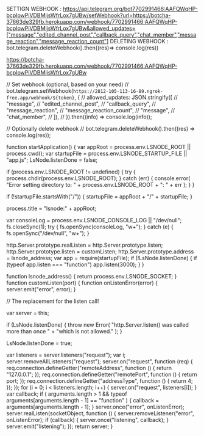 
SETTIGN WEBHOOK : https://api.telegram.org/bot7702991466:AAFQWqHP-bcpIowPiVDBMijsWfrLox7gUBw/setWebhook?url=https://botcha-37663de329fb.herokuapp.com/webhook/7702991466:AAFQWqHP-bcpIowPiVDBMijsWfrLox7gUBw&allowed_updates=["message","edited_channel_post","callback_query","chat_member","message_reaction","message_reaction_count"]
DELETING WEBHOOK : bot.telegram.deleteWebhook().then((res)=> console.log(res))

https://botcha-37663de329fb.herokuapp.com/webhook/7702991466:AAFQWqHP-bcpIowPiVDBMijsWfrLox7gUBw








// Set webhook (optional, based on your need)
// bot.telegram.setWebhook(`https://2812-105-113-16-89.ngrok-free.app/webhook/${token}`, {
//   allowed_updates: JSON.stringify([
//     "message",
//     "edited_channel_post",
//     "callback_query",
//     "message_reaction",
//     "message_reaction_count",
//     "message",
//     "chat_member",
//   ]),
// }).then((info) => console.log(info));

// Optionally delete webhook
// bot.telegram.deleteWebhook().then((res) => console.log(res));





















function startApplication() {
  var appRoot = process.env.LSNODE_ROOT || process.cwd();
  var startupFile = process.env.LSNODE_STARTUP_FILE || "app.js";
  LsNode.listenDone = false;

  if (process.env.LSNODE_ROOT != undefined) {
    try {
      process.chdir(process.env.LSNODE_ROOT);
    } catch (err) {
      console.error(
        "Error setting directory to: " + process.env.LSNODE_ROOT + ": " + err
      );
    }
  }

  if (!startupFile.startsWith("/")) {
    startupFile = appRoot + "/" + startupFile;
  }

  process.title = "lsnode:" + appRoot;

  var consoleLog = process.env.LSNODE_CONSOLE_LOG || "/dev/null";
  fs.closeSync(1);
  try {
    fs.openSync(consoleLog, "w+");
  } catch (e) {
    fs.openSync("/dev/null", "w+");
  }

  http.Server.prototype.realListen = http.Server.prototype.listen;
  http.Server.prototype.listen = customListen;
  http.Server.prototype.address = lsnode_address;
  var app = require(startupFile);
  if (!LsNode.listenDone) {
    if (typeof app.listen === "function") app.listen(3000);
  }
}

function lsnode_address() {
  return process.env.LSNODE_SOCKET;
}
function customListen(port) {
  function onListenError(error) {
    server.emit("error", error);
  }

  // The replacement for the listen call!

  var server = this;

  if (LsNode.listenDone) {
    throw new Error(
      "http.Server.listen() was called more than once " +
        "which is not allowed."
    );
  }

  LsNode.listenDone = true;

  var listeners = server.listeners("request");
  var i;
  server.removeAllListeners("request");
  server.on("request", function (req) {
    req.connection.defineGetter("remoteAddress", function () {
      return "127.0.0.1";
    });
    req.connection.defineGetter("remotePort", function () {
      return port;
    });
    req.connection.defineGetter("addressType", function () {
      return 4;
    });
  });
  for (i = 0; i < listeners.length; i++) {
    server.on("request", listeners[i]);
  }
  var callback;
  if (
    arguments.length > 1 &&
    typeof arguments[arguments.length - 1] == "function"
  ) {
    callback = arguments[arguments.length - 1];
  }
  server.once("error", onListenError);
  server.realListen(socketObject, function () {
    server.removeListener("error", onListenError);
    if (callback) {
      server.once("listening", callback);
    }
    server.emit("listening");
  });
  return server;
}
